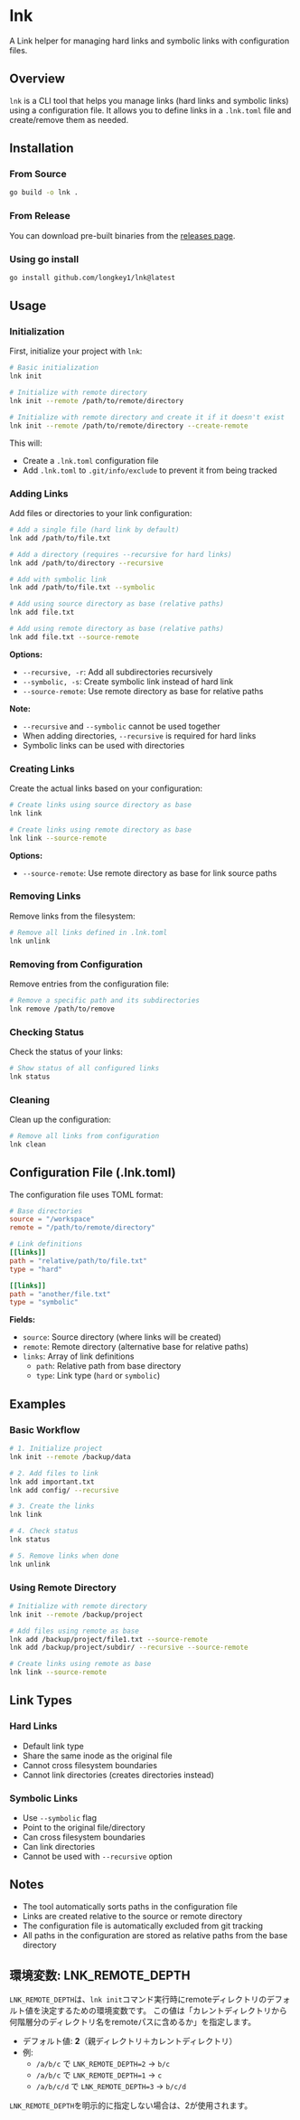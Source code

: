 # lnk

A Link helper for managing hard links and symbolic links with configuration files.

## Overview

`lnk` is a CLI tool that helps you manage links (hard links and symbolic links) using a configuration file. It allows you to define links in a `.lnk.toml` file and create/remove them as needed.

## Installation

### From Source

```bash
go build -o lnk .
```

### From Release

You can download pre-built binaries from the [releases page](https://github.com/longkey1/lnk/releases).

### Using go install

```bash
go install github.com/longkey1/lnk@latest
```

## Usage

### Initialization

First, initialize your project with `lnk`:

```bash
# Basic initialization
lnk init

# Initialize with remote directory
lnk init --remote /path/to/remote/directory

# Initialize with remote directory and create it if it doesn't exist
lnk init --remote /path/to/remote/directory --create-remote
```

This will:
- Create a `.lnk.toml` configuration file
- Add `.lnk.toml` to `.git/info/exclude` to prevent it from being tracked

### Adding Links

Add files or directories to your link configuration:

```bash
# Add a single file (hard link by default)
lnk add /path/to/file.txt

# Add a directory (requires --recursive for hard links)
lnk add /path/to/directory --recursive

# Add with symbolic link
lnk add /path/to/file.txt --symbolic

# Add using source directory as base (relative paths)
lnk add file.txt

# Add using remote directory as base (relative paths)
lnk add file.txt --source-remote
```

**Options:**
- `--recursive, -r`: Add all subdirectories recursively
- `--symbolic, -s`: Create symbolic link instead of hard link
- `--source-remote`: Use remote directory as base for relative paths

**Note:** 
- `--recursive` and `--symbolic` cannot be used together
- When adding directories, `--recursive` is required for hard links
- Symbolic links can be used with directories

### Creating Links

Create the actual links based on your configuration:

```bash
# Create links using source directory as base
lnk link

# Create links using remote directory as base
lnk link --source-remote
```

**Options:**
- `--source-remote`: Use remote directory as base for link source paths

### Removing Links

Remove links from the filesystem:

```bash
# Remove all links defined in .lnk.toml
lnk unlink
```

### Removing from Configuration

Remove entries from the configuration file:

```bash
# Remove a specific path and its subdirectories
lnk remove /path/to/remove
```

### Checking Status

Check the status of your links:

```bash
# Show status of all configured links
lnk status
```

### Cleaning

Clean up the configuration:

```bash
# Remove all links from configuration
lnk clean
```

## Configuration File (.lnk.toml)

The configuration file uses TOML format:

```toml
# Base directories
source = "/workspace"
remote = "/path/to/remote/directory"

# Link definitions
[[links]]
path = "relative/path/to/file.txt"
type = "hard"

[[links]]
path = "another/file.txt"
type = "symbolic"
```

**Fields:**
- `source`: Source directory (where links will be created)
- `remote`: Remote directory (alternative base for relative paths)
- `links`: Array of link definitions
  - `path`: Relative path from base directory
  - `type`: Link type (`hard` or `symbolic`)

## Examples

### Basic Workflow

```bash
# 1. Initialize project
lnk init --remote /backup/data

# 2. Add files to link
lnk add important.txt
lnk add config/ --recursive

# 3. Create the links
lnk link

# 4. Check status
lnk status

# 5. Remove links when done
lnk unlink
```

### Using Remote Directory

```bash
# Initialize with remote directory
lnk init --remote /backup/project

# Add files using remote as base
lnk add /backup/project/file1.txt --source-remote
lnk add /backup/project/subdir/ --recursive --source-remote

# Create links using remote as base
lnk link --source-remote
```

## Link Types

### Hard Links
- Default link type
- Share the same inode as the original file
- Cannot cross filesystem boundaries
- Cannot link directories (creates directories instead)

### Symbolic Links
- Use `--symbolic` flag
- Point to the original file/directory
- Can cross filesystem boundaries
- Can link directories
- Cannot be used with `--recursive` option

## Notes

- The tool automatically sorts paths in the configuration file
- Links are created relative to the source or remote directory
- The configuration file is automatically excluded from git tracking
- All paths in the configuration are stored as relative paths from the base directory

## 環境変数: LNK_REMOTE_DEPTH

`LNK_REMOTE_DEPTH`は、`lnk init`コマンド実行時にremoteディレクトリのデフォルト値を決定するための環境変数です。
この値は「カレントディレクトリから何階層分のディレクトリ名をremoteパスに含めるか」を指定します。

- デフォルト値: **2**（親ディレクトリ＋カレントディレクトリ）
- 例:
  - `/a/b/c` で `LNK_REMOTE_DEPTH=2` → `b/c`
  - `/a/b/c` で `LNK_REMOTE_DEPTH=1` → `c`
  - `/a/b/c/d` で `LNK_REMOTE_DEPTH=3` → `b/c/d`

`LNK_REMOTE_DEPTH`を明示的に指定しない場合は、2が使用されます。
